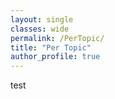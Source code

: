 ```yaml
---
layout: single
classes: wide
permalink: /PerTopic/
title: "Per Topic"
author_profile: true
---
```


test
